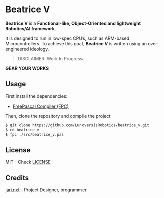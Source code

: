 Beatrice V
===========

**Beatrice V** is a **Functional-like, Object-Oriented and lightweight Robotics/AI framework**.

It is designed to run in low-spec CPUs, such as ARM-based Microcontrollers. To achieve this goal, **Beatrice V** is written using an over-engineered ideology.

> DISCLAIMER: Work In Progress.

**GEAR YOUR WORKS**




Usage
-----

First install the dependencies:
* [FreePascal Compiler (FPC)](freepascal.org)

Then, clone the repository and compile the project:

```sh
$ git clone https://github.com/LunoversisRobotics/beatrice_v.git
$ cd beatrice_v
$ fpc ./src/beatrice_v.pas
```


License
-------
MIT - Check [LICENSE](./LICENSE)

Credits
-------

[jari.nxt](https://GitHub.com/1jari) - Project Designer, programmer.



